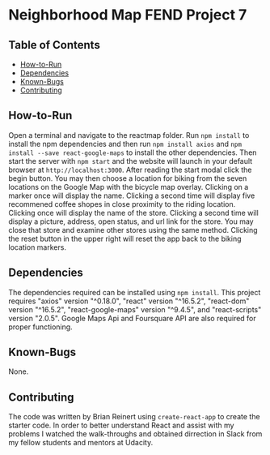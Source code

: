 # Neighborhood Map FEND Project 7

## Table of Contents

* [How-to-Run](#How-to-Run)
* [Dependencies](#Dependencies)
* [Known-Bugs](#Known-Bugs)
* [Contributing](#Contributing)

## How-to-Run

Open a terminal and navigate to the reactmap folder. Run `npm install` to install the npm dependencies and then run `npm install axios` and `npm install --save react-google-maps` to install the other dependencies. Then start the server with `npm start` and the website will launch in your default browser at `http://localhost:3000`. After reading the start modal click the begin button. You may then choose a location for biking from the seven locations on the Google Map with the bicycle map overlay. Clicking on a marker once will display the name. Clicking a second time will display five recommened coffee shopes in close proximity to the riding location. Clicking once will display the name of the store. Clicking a second time will display a picture, address, open status, and url link for the store. You may close that store and examine other stores using the same method. Clicking the reset button in the upper right will reset the app back to the biking location markers.

## Dependencies

The dependencies required can be installed using `npm install`. This project requires "axios" version "^0.18.0", "react" version "^16.5.2", "react-dom" version "^16.5.2", "react-google-maps" version "^9.4.5", and "react-scripts" version "2.0.5". Google Maps Api and Foursquare API are also required for proper functioning.

## Known-Bugs

None.

## Contributing

 The code was written by Brian Reinert using `create-react-app` to create the starter code. In order to better understand React and assist with my problems I watched the walk-throughs and obtained dirrection in Slack from my fellow students and mentors at Udacity.
